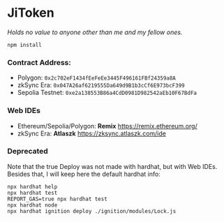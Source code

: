 # JiToken

*Holds no value to anyone other than me and my fellow ones.*

```shell
npm install
```

### Contract Address:

* Polygon: `0x2c702eF1434fEeFeEe3445F496161FBf24359a8A`
* zkSync Era: `0x047A26af6219555Da649d9B1b3cCf6E973bcF399`
* Sepolia Testnet: `0xe2a138553B86a4CdD0981D982542aEb10F67BdFa`

### Web IDEs

* Ethereum/Sepolia/Polygon: **Remix** https://remix.ethereum.org/
* zkSync Era: **Atlaszk** https://zksync.atlaszk.com/ide

### Deprecated

Note that the true Deploy was not made with hardhat, but with Web IDEs. Besides that, I will keep here the default hardhat info:

```shell
npx hardhat help
npx hardhat test
REPORT_GAS=true npx hardhat test
npx hardhat node
npx hardhat ignition deploy ./ignition/modules/Lock.js
```